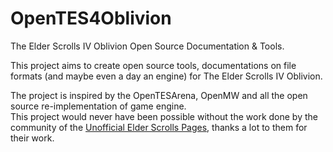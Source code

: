 # OpenTES4Oblivion
The Elder Scrolls IV Oblivion Open Source Documentation &amp; Tools.

This project aims to create open source tools, documentations on file formats (and maybe even a day an engine) for The Elder Scrolls IV Oblivion.

The project is inspired by the OpenTESArena, OpenMW and all the open source re-implementation of game engine.  
This project would never have been possible without the work done by the community of the [Unofficial Elder Scrolls Pages](https://en.uesp.net/), thanks a lot to them for their work.
